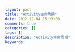 ```yaml
---
layout: post
title: "Activity生命周期"
date: 2012-12-04 15:23:00 
comments: true
categories: []
tags: []
description: "Activity生命周期"
keywords: 
---
```



 
  
  
 
 
  
   
   
  
 
 
  
  
 
 
  
  
 


